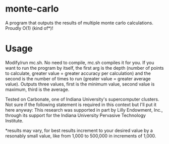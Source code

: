# monte-carlo
A program that outputs the results of multiple monte carlo calculations. Proudly O(1) (kind of*)!

# Usage
Modify/run mc.sh. No need to compile, mc.sh compiles it for you.
If you want to run the program by itself, the first arg is the depth (number of points to calculate, greater value = greater accuracy per calculation) and the second is the number of times to run (greater value = greater average value). Outputs three values, first is the minimum value, second value is maximum, third is the average.

Tested on Carbonate, one of Indiana University's supercomputer clusters. Not sure if the following statement is required in this context but I'll put it here anyway:
This research was supported in part by Lilly Endowment, Inc., through its support for the Indiana University Pervasive Technology Institute.




*results may vary, for best results increment to your desired value by a resonably small value, like from 1,000 to 500,000 in increments of 1,000.
